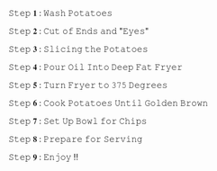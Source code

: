 𝚂𝚝𝚎𝚙 𝟏 : 𝚆𝚊𝚜𝚑 𝙿𝚘𝚝𝚊𝚝𝚘𝚎𝚜

𝚂𝚝𝚎𝚙 𝟐 : 𝙲𝚞𝚝 𝚘𝚏 𝙴𝚗𝚍𝚜 𝚊𝚗𝚍 "𝙴𝚢𝚎𝚜"

𝚂𝚝𝚎𝚙 𝟑 : 𝚂𝚕𝚒𝚌𝚒𝚗𝚐 𝚝𝚑𝚎 𝙿𝚘𝚝𝚊𝚝𝚘𝚎𝚜

𝚂𝚝𝚎𝚙 𝟒 : 𝙿𝚘𝚞𝚛 𝙾𝚒𝚕 𝙸𝚗𝚝𝚘 𝙳𝚎𝚎𝚙 𝙵𝚊𝚝 𝙵𝚛𝚢𝚎𝚛

𝚂𝚝𝚎𝚙 𝟓 : 𝚃𝚞𝚛𝚗 𝙵𝚛𝚢𝚎𝚛 𝚝𝚘 𝟹𝟽𝟻 𝙳𝚎𝚐𝚛𝚎𝚎𝚜

𝚂𝚝𝚎𝚙 𝟔 : 𝙲𝚘𝚘𝚔 𝙿𝚘𝚝𝚊𝚝𝚘𝚎𝚜 𝚄𝚗𝚝𝚒𝚕 𝙶𝚘𝚕𝚍𝚎𝚗 𝙱𝚛𝚘𝚠𝚗

𝚂𝚝𝚎𝚙 𝟕 : 𝚂𝚎𝚝 𝚄𝚙 𝙱𝚘𝚠𝚕 𝚏𝚘𝚛 𝙲𝚑𝚒𝚙𝚜

𝚂𝚝𝚎𝚙 𝟖 : 𝙿𝚛𝚎𝚙𝚊𝚛𝚎 𝚏𝚘𝚛 𝚂𝚎𝚛𝚟𝚒𝚗𝚐

𝚂𝚝𝚎𝚙 𝟗 : 𝙴𝚗𝚓𝚘𝚢 !!
